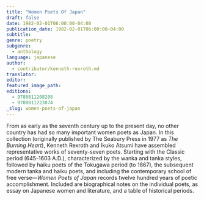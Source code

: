 ```yaml
---
title: "Women Poets Of Japan"
draft: false
date: 1982-02-01T06:00:00-04:00
publication_date: 1982-02-01T06:00:00-04:00
subtitle:
genre: poetry
subgenre:
  - anthology
language: japanese
author:
  - contributor/kenneth-rexroth.md
translator:
editor:
featured_image_path:
editions:
  - 9780811208208
  - 9780811223874
_slug: women-poets-of-japan
---
```


From as early as the seventh century up to the present day, no other country has had so many important women poets as Japan. In this collection (originally published by The Seabury Press in 1977 as _The Burning Heart_), Kenneth Rexroth and Ikuko Atsumi have assembled representative works of seventy-seven poets. Starting with the Classic period (645-1603 A.D.), characterized by the wanka and tanka styles, followed by haiku poets of the Tokugawa period (to 1867), the subsequent modern tanka and haiku poets, and including the contemporary school of free verse––_Women Poets of Japan_ records twelve hundred years of poetic accomplishment. Included are biographical notes on the individual poets, as essay on Japanese women and literature, and a table of historical periods.

